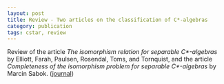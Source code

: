 ```yaml
---
layout: post
title: Review - Two articles on the classification of C*-algebras
category: publication
tags: cstar, review
---
```


Review of the article *The isomorphism relation for separable C\*-algebras* by Elliott, Farah, Paulsen, Rosendal, Toms, and Tornquist, and the article *Completeness of the isomorphism problem for separable C\*-algebras* by Marcin Sabok. ([journal](http://dx.doi.org/10.1017/bsl.2015.33))